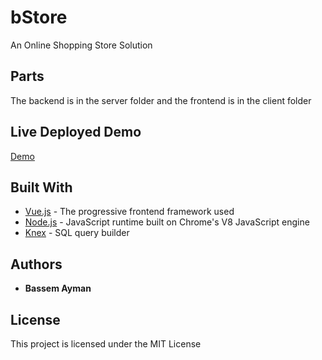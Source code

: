 # bStore

An Online Shopping Store Solution

## Parts

The backend is in the server folder and the frontend is in the client folder

## Live Deployed Demo

[Demo](https://bstorefrontend.herokuapp.com/) 

## Built With

* [Vue.js](https://vuejs.org/) - The progressive frontend framework used
* [Node.js](https://nodejs.org/en/) - JavaScript runtime built on Chrome's V8 JavaScript engine
* [Knex](http://knexjs.org/) - SQL query builder


## Authors

* **Bassem Ayman** 

## License

This project is licensed under the MIT License 